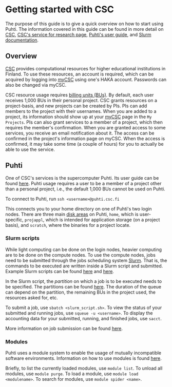 # Getting started with CSC

The purpose of this guide is to give a quick overview on how to start using Puhti. The information covered in this guide can be found in more detail on [CSC](https://www.csc.fi/), [CSC's service for research page](https://research.csc.fi/terms-of-use-and-pricing), [Puhti's user guide](https://docs.csc.fi/computing/overview/), and [Slurm documentation](https://slurm.schedmd.com/).

## Overview
[CSC](https://www.csc.fi/) provides computational resources for higher educational institutions in Finland. To use these resources, an account is required, which can be acquired by logging into [myCSC](https://my.csc.fi/) using one's HAKA account. Passwords can also be changed via myCSC.

CSC resource usage requires [billing units (BUs)](https://research.csc.fi/billing-and-monitoring). By default, each user receives 1,000 BUs in their personal project. CSC grants resources on a project-basis, and new projects can be created by PIs. PIs can add members to the project with their usernames. When you are added to a project, its information should show up at your [myCSC](https://my.csc.fi/) page in the `My Projects`. PIs can also grant services to a member of a project, which then requires the member's confirmation. When you are granted access to some services, you receive an email notification about it. The access can be confirmed in the project's information page on myCSC. When the access is confirmed, it may take some time (a couple of hours) for you to actually be able to use the service.

## Puhti
One of CSC's services is the supercomputer Puhti. Its user guide can be found [here](https://docs.csc.fi/computing/overview/). Puhti usage requires a user to be a member of a project other than a personal project, i.e., the default 1,000 BUs cannot be used on Puhti.

To connect to Puhti, run
`ssh <username>@puhti.csc.fi`

This connects you to your home directory on one of Puhti's two login nodes. There are three main [disk areas](https://docs.csc.fi/computing/disk/) on Puhti, `home`, which is user-specific, `projappl`, which is intended for application storage (on a project basis), and `scratch`, where the binaries for a project locate.

### Slurm scripts
While light computing can be done on the login nodes, heavier computing are to be done on the compute nodes. To use the compute nodes, jobs need to be submitted through the jobs scheduling system [Slurm](https://slurm.schedmd.com/). That is, the commands to be executed are written inside a Slurm script and submitted. Example Slurm scripts can be found [here](https://docs.csc.fi/computing/running/creating-job-scripts/) and [here](https://github.com/spyysalo/finbert-text-classification/blob/master/slurm-run-dev.sh).

In the Slurm script, the _partition_ on which a job is to be executed needs to be specified. The partitions can be found [here](https://docs.csc.fi/computing/running/batch-job-partitions/). The duration of the queue can depend on the partition, the remaining BUs in the project used, the resources asked for, etc.

To submit a job, use `sbatch <slurm_script.sh>`. To view the status of your submitted and running jobs, use `squeue -u <username>`. To display the accounting data for your submitted, running, and finished jobs, use `sacct`.

More information on job submission can be found [here](https://docs.csc.fi/computing/running/getting-started/).

### Modules
Puhti uses a module system to enable the usage of mutually incompatible software environments. Information on how to use modules is found [here](https://docs.csc.fi/computing/modules/).

Briefly, to list the currently loaded modules, use `module list`. To unload all modules, use `module purge`. To load a module, use `module load <modulename>`. To search for modules, use `module spider <name>`.


